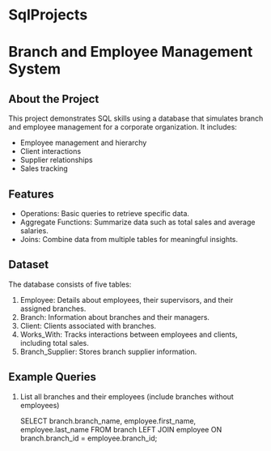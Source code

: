 # SqlProjects

# Branch and Employee Management System

## About the Project
This project demonstrates SQL skills using a database that simulates branch and employee management for a corporate organization. It includes:
- Employee management and hierarchy
- Client interactions
- Supplier relationships
- Sales tracking

## Features
- Operations: Basic queries to retrieve specific data.
- Aggregate Functions: Summarize data such as total sales and average salaries.
- Joins: Combine data from multiple tables for meaningful insights.

## Dataset
The database consists of five tables:
1. Employee: Details about employees, their supervisors, and their assigned branches.
2. Branch: Information about branches and their managers.
3. Client: Clients associated with branches.
4. Works_With: Tracks interactions between employees and clients, including total sales.
5. Branch_Supplier: Stores branch supplier information.

## Example Queries
1. List all branches and their employees (include branches without employees)
  
   SELECT branch.branch_name, employee.first_name, employee.last_name
   FROM branch
   LEFT JOIN employee 
   ON branch.branch_id = employee.branch_id;
